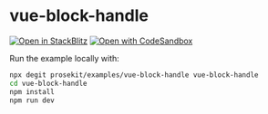# vue-block-handle

[![Open in StackBlitz](https://developer.stackblitz.com/img/open_in_stackblitz.svg)](https://stackblitz.com/github/prosekit/examples/tree/master/vue-block-handle)
[![Open with CodeSandbox](https://assets.codesandbox.io/github/button-edit-lime.svg)](https://codesandbox.io/p/sandbox/github/prosekit/examples/tree/master/vue-block-handle)

Run the example locally with:

```bash
npx degit prosekit/examples/vue-block-handle vue-block-handle
cd vue-block-handle
npm install
npm run dev
```
